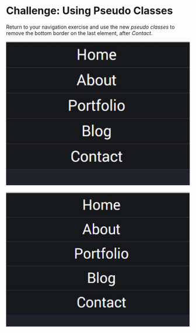 # Challenge: Using Pseudo Classes

Return to your navigation exercise and use the new _pseudo classes_ to remove the bottom border on the last element, after _Contact_.
 
![pseudo-classes](img/pseudo-classes1.png)
  
![pseudo-classes](img/pseudo-classes2.png)
